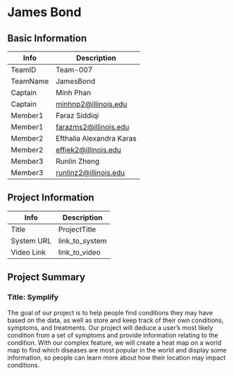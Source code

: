 # James Bond

## Basic Information

|   Info      |        Description     |
| ----------- | ---------------------- |
| TeamID      |        Team-007        |
| TeamName    |        JamesBond       |
| Captain     |        Minh Phan       |
| Captain     |  minhnp2@illinois.edu  |
| Member1     |       Faraz Siddiqi    |
| Member1     |  farazms2@illinois.edu |
| Member2     |Efthalia Alexandra Karas|
| Member2     |   effiek2@illinois.edu |
| Member3     |       Runlin Zheng     |
| Member3     |  runlinz2@illinois.edu |

## Project Information

|   Info      |        Description     |
| ----------- | ---------------------- |
|  Title      |       ProjectTitle     |
| System URL  |      link_to_system    |
| Video Link  |      link_to_video     |

## Project Summary
### Title: Symplify
The goal of our project is to help people find conditions they may have based on the data, as well as store and keep track of their own conditions, symptoms, and treatments. Our project will deduce a user’s most likely condition from a set of symptoms and provide information relating to the condition. With our complex feature, we will create a heat map on a world map to find which diseases are most popular in the world and display some information, so people can learn more about how their location may impact conditions. 
